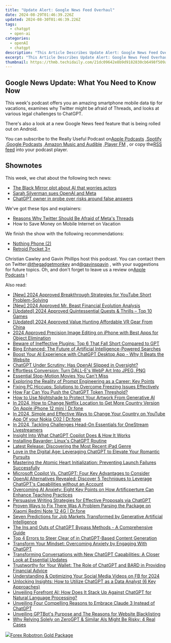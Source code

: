 ```yaml
---
title: "Update Alert: Google News Feed Overhaul"
date: 2024-08-29T01:46:39.226Z
updated: 2024-08-30T01:46:39.226Z
tags:
  - chatgpt
  - open-ai
categories:
  - openAI
  - chatgpt
description: "This Article Describes Update Alert: Google News Feed Overhaul"
excerpt: "This Article Describes Update Alert: Google News Feed Overhaul"
thumbnail: https://thmb.techidaily.com/21dc09642e8b9d9182830cb6498f509afd60ef4fb9e6e678414f0bc441ff1b6a.jpg
---
```


## Google News Update: What You Need to Know Now

 This week's podcast offers you an amazing smartphone mobile data tip for vacations, examines why Twitter might be afraid of Threads, and looks at various legal challenges to ChatGPT.

 There's also a look at a new Google News feed feature that is being rolled out on Android.

 You can subscribe to the Really Useful Podcast on[Apple Podcasts](https://podcasts.apple.com/gb/podcast/the-really-useful-podcast/id1437847131?mt=2) ,[Spotify](https://open.spotify.com/show/283gDxLd6OTNEpRq6tN7ha) ,[Google Podcasts](https://www.google.com/podcasts?feed=aHR0cHM6Ly9hbmNob3IuZm0vcy8zMWJlNDcwL3BvZGNhc3QvcnNz) ,[Amazon Music and Audible](https://music.amazon.co.uk/podcasts/20ab73d4-5da2-46c7-a17f-dc6eb39bdb48/The-Really-Useful-Podcast) ,[Player FM](https://player.fm/series/the-really-useful-podcast-2491856) , or copy the[RSS feed](https://feeds.transistor.fm/the-really-useful-podcast) into your podcast player.

## Shownotes

This week, we chat about the following tech news:

* [The Black Mirror plot about AI that worries actors](https://www.bbc.co.uk/news/technology-66200334)
* [Sarah Silverman sues OpenAI and Meta](https://www.bbc.co.uk/news/technology-66164228)
* [ChatGPT owner in probe over risks around false answers](https://www.bbc.co.uk/news/business-66196223)

We've got these tips and explainers:

* [Reasons Why Twitter Should Be Afraid of Meta's Threads](https://www.makeuseof.com/reasons-why-twitter-should-be-worried-threads/)
* How to Save Money on Mobile Internet on Vacation

We finish the show with the following recommendations:

* [Nothing Phone (2)](https://www.makeuseof.com/nothing-phone-2-review/)
* [Retroid Pocket 3+](https://www.goretroid.com/products/retroid-pocket-3-handheld-retro-gaming-system-1)

 Christian Cawley and Gavin Phillips host this podcast. You can contact them on Twitter:[@thegadgetmonkey](https://twitter.com/thegadgetmonkey) and[@gavinspavin](https://twitter.com/gavinspavin) , with your suggestions for future topics. Oh, and don't forget to leave us a review on[Apple Podcasts](http://podcasts.apple.com/gb/podcast/the-really-useful-podcast/id1437847131?mt=2) !


<ins class="adsbygoogle"
     style="display:block"
     data-ad-format="autorelaxed"
     data-ad-client="ca-pub-7571918770474297"
     data-ad-slot="1223367746"></ins>



<ins class="adsbygoogle"
     style="display:block"
     data-ad-client="ca-pub-7571918770474297"
     data-ad-slot="8358498916"
     data-ad-format="auto"
     data-full-width-responsive="true"></ins>

<span class="atpl-alsoreadstyle">Also read:</span>
<div><ul>
<li><a href="https://youtube-tips.techidaily.com/024-approved-breakthrough-strategies-for-youtube-short-problem-solving/"><u>[New] 2024 Approved  Breakthrough Strategies for YouTube Short Problem-Solving</u></a></li>
<li><a href="https://youtube-sure.techidaily.com/024-approved-mr-beast-financial-evolution-analysis/"><u>[New] 2024 Approved  Mr. Beast  Financial Evolution Analysis</u></a></li>
<li><a href="https://video-capture.techidaily.com/updated-2024-approved-quintessential-quests-and-thrills-top-10-games/"><u>[Updated] 2024 Approved  Quintessential Quests & Thrills – Top 10 Games</u></a></li>
<li><a href="https://fox-helps.techidaily.com/updated-2024-approved-value-hunting-affordable-vr-gear-from-china/"><u>[Updated] 2024 Approved  Value Hunting  Affordable VR Gear From China</u></a></li>
<li><a href="https://extra-guidance.techidaily.com/2024-approved-precision-image-editing-on-iphone-with-best-apps-for-object-elimination/"><u>2024 Approved  Precision Image Editing on iPhone with Best Apps for Object Elimination</u></a></li>
<li><a href="https://tech-revival.techidaily.com/beware-of-ineffective-plugins-top-6-that-fall-short-compared-to-gpt/"><u>Beware of Ineffective Plugins: Top 6 That Fall Short Compared to GPT</u></a></li>
<li><a href="https://tech-revival.techidaily.com/bing-enhanced-the-future-of-artificial-intelligence-powered-searches/"><u>Bing Enhanced: The Future of Artificial Intelligence-Powered Searches</u></a></li>
<li><a href="https://tech-revival.techidaily.com/boost-your-ai-experience-with-chatgpt-desktop-app-why-it-beats-the-website/"><u>Boost Your AI Experience with ChatGPT Desktop App - Why It Beats the Website</u></a></li>
<li><a href="https://tech-revival.techidaily.com/chatgpt-under-scrutiny-has-openai-slipped-in-oversight/"><u>ChatGPT Under Scrutiny: Has OpenAI Slipped in Oversight?</u></a></li>
<li><a href="https://tech-revival.techidaily.com/effortless-conversion-turn-dall-es-webp-art-into-jpeg-png/"><u>Effortless Conversion: Turn DALL-E's WebP Art Into JPEG, PNG</u></a></li>
<li><a href="https://extra-information.techidaily.com/essential-stop-motion-movies-you-cant-miss/"><u>Essential Stop-Motion Movies You Can't Miss</u></a></li>
<li><a href="https://tech-revival.techidaily.com/exploring-the-reality-of-prompt-engineering-as-a-career-key-points/"><u>Exploring the Reality of Prompt Engineering as a Career: Key Points</u></a></li>
<li><a href="https://win-howtos.techidaily.com/fixing-pc-hiccups-solutions-to-overcome-freezing-issues-effectively/"><u>Fixing PC Hiccups: Solutions to Overcome Freezing Issues Effectively</u></a></li>
<li><a href="https://tech-revival.techidaily.com/how-far-can-you-push-the-chatgpt-token-threshold/"><u>How Far Can You Push the ChatGPT Token Threshold?</u></a></li>
<li><a href="https://tech-revival.techidaily.com/how-to-use-nightshade-to-protect-your-artwork-from-generative-ai/"><u>How to Use Nightshade to Protect Your Artwork From Generative AI</u></a></li>
<li><a href="https://review-topics.techidaily.com/in-2024-how-to-change-netflix-location-to-get-more-country-version-on-apple-iphone-12-mini-drfone-by-drfone-virtual-ios/"><u>In 2024, How to Change Netflix Location to Get More Country Version On Apple iPhone 12 mini | Dr.fone</u></a></li>
<li><a href="https://location-social.techidaily.com/in-2024-simple-and-effective-ways-to-change-your-country-on-youtube-app-of-your-nokia-c02-drfone-by-drfone-virtual-android/"><u>In 2024, Simple and Effective Ways to Change Your Country on YouTube App Of your Nokia C02 | Dr.fone</u></a></li>
<li><a href="https://some-approaches.techidaily.com/in-2024-tackling-challenges-head-on-essentials-for-onestream-livestreamers/"><u>In 2024, Tackling Challenges Head-On  Essentials for OneStream Livestreamers</u></a></li>
<li><a href="https://tech-revival.techidaily.com/insight-into-what-chatgpt-copilot-does-and-how-it-works/"><u>Insight Into What ChatGPT Copilot Does & How It Works</u></a></li>
<li><a href="https://tech-revival.techidaily.com/installing-bavarder-linuxs-chatgpt-routine/"><u>Installing Bavarder: Linux's ChatGPT Routine</u></a></li>
<li><a href="https://tech-recovery.techidaily.com/latest-release-discovering-the-most-recent-ipad-genre/"><u>Latest Release: Discovering the Most Recent iPad Genre</u></a></li>
<li><a href="https://tech-revival.techidaily.com/love-in-the-digital-age-leveraging-chatgpt-to-elevate-your-romantic-pursuits/"><u>Love in the Digital Age: Leveraging ChatGPT to Elevate Your Romantic Pursuits</u></a></li>
<li><a href="https://win-answers.techidaily.com/mastering-the-atomic-heart-initialization-preventing-launch-failures-successfully/"><u>Mastering the Atomic Heart Initialization: Preventing Launch Failures Successfully</u></a></li>
<li><a href="https://tech-revival.techidaily.com/microsoft-copilot-vs-chatgpt-four-key-advantages-to-consider/"><u>Microsoft Copilot Vs. ChatGPT: Four Key Advantages to Consider</u></a></li>
<li><a href="https://tech-revival.techidaily.com/openai-alternatives-revealed-discover-5-techniques-to-leverage-chatgpts-capabilities-without-an-account/"><u>OpenAI Alternatives Revealed: Discover 5 Techniques to Leverage ChatGPT's Capabilities without an Account</u></a></li>
<li><a href="https://tech-revival.techidaily.com/overcoming-ai-anxiety-eight-key-points-on-how-artificperture-can-enhance-teaching-practices/"><u>Overcoming AI Anxiety: Eight Key Points on How Artificperture Can Enhance Teaching Practices</u></a></li>
<li><a href="https://tech-revival.techidaily.com/persuasive-writing-strategies-for-effective-proposals-via-chatgpt/"><u>Persuasive Writing Strategies for Effective Proposals via ChatGPT</u></a></li>
<li><a href="https://howto.techidaily.com/proven-ways-to-fix-there-was-a-problem-parsing-the-package-on-xiaomi-redmi-note-12-4g-drfone-by-drfone-fix-android-problems-fix-android-problems/"><u>Proven Ways to Fix There Was A Problem Parsing the Package on Xiaomi Redmi Note 12 4G | Dr.fone</u></a></li>
<li><a href="https://tech-revival.techidaily.com/seven-predictions-for-job-markets-transformed-by-generative-artificial-intelligence/"><u>Seven Predictions for Job Markets Transformed by Generative Artificial Intelligence</u></a></li>
<li><a href="https://tech-revival.techidaily.com/the-ins-and-outs-of-chatgpt-bypass-methods-a-comprehensive-guide/"><u>The Ins and Outs of ChatGPT Bypass Methods - A Comprehensive Guide</u></a></li>
<li><a href="https://tech-revival.techidaily.com/top-4-errors-to-steer-clear-of-in-chatgpt-based-content-generation/"><u>Top 4 Errors to Steer Clear of in ChatGPT-Based Content Generation</u></a></li>
<li><a href="https://tech-revival.techidaily.com/transform-your-mindset-overcoming-anxiety-by-engaging-with-chatgpt/"><u>Transform Your Mindset: Overcoming Anxiety by Engaging With ChatGPT</u></a></li>
<li><a href="https://tech-revival.techidaily.com/transforming-conversations-with-new-chatgpt-capabilities-a-closer-look-at-essential-updates/"><u>Transforming Conversations with New ChatGPT Capabilities: A Closer Look at Essential Updates</u></a></li>
<li><a href="https://tech-revival.techidaily.com/trustworthy-for-your-wallet-the-role-of-chatgpt-and-bard-in-providing-financial-advice/"><u>Trustworthy for Your Wallet: The Role of ChatGPT and BARD in Providing Financial Advice</u></a></li>
<li><a href="https://facebook-video-recording.techidaily.com/understanding-and-optimizing-your-social-media-videos-on-fb-for-2024/"><u>Understanding & Optimizing Your Social Media Videos on FB for 2024</u></a></li>
<li><a href="https://tech-revival.techidaily.com/unlocking-insights-how-to-utilize-chatgpt-as-a-data-analyst-6-key-approaches/"><u>Unlocking Insights: How to Utilize ChatGPT as a Data Analyst (6 Key Approaches)</u></a></li>
<li><a href="https://tech-revival.techidaily.com/unveiling-forefront-ai-how-does-it-stack-up-against-chatgpt-for-natural-language-processing/"><u>Unveiling Forefront AI: How Does It Stack Up Against ChatGPT for Natural Language Processing?</u></a></li>
<li><a href="https://tech-revival.techidaily.com/unveiling-four-compelling-reasons-to-embrace-claude-3-instead-of-chatgpt/"><u>Unveiling Four Compelling Reasons to Embrace Claude 3 Instead of ChatGPT</u></a></li>
<li><a href="https://tech-revival.techidaily.com/unveiling-gptbots-purpose-and-the-reasons-for-website-blacklisting/"><u>Unveiling GPTBot's Purpose and The Reasons for Website Blacklisting</u></a></li>
<li><a href="https://tech-revival.techidaily.com/why-relying-solely-on-zerogpt-and-similar-ais-might-be-risky-4-real-cases/"><u>Why Relying Solely on ZeroGPT & Similar AIs Might Be Risky: 4 Real Cases</u></a></li>
</ul></div>

<!-- affiliate ads begin -->
<a href="https://secure.2checkout.com/order/checkout.php?PRODS=4727541&QTY=1&AFFILIATE=108875&CART=1"><img src="https://secure.avangate.com/images/merchant/5f4f7141b65a730b4efb0e0d51f63e94/products/copy_copy_forexrobotronbox.gif" border="0">Forex Robotron Gold Package</a>
<!-- affiliate ads end -->